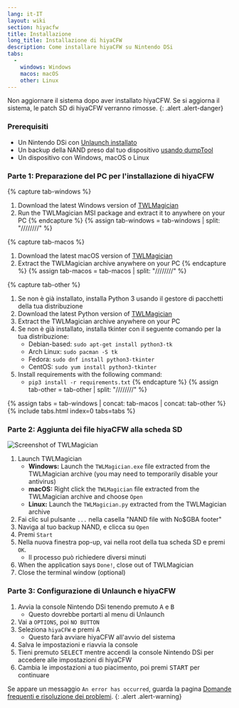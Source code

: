 ```yaml
---
lang: it-IT
layout: wiki
section: hiyacfw
title: Installazione
long_title: Installazione di hiyaCFW
description: Come installare hiyaCFW su Nintendo DSi
tabs:
  - 
    windows: Windows
    macos: macOS
    other: Linux
---
```


Non aggiornare il sistema dopo aver installato hiyaCFW. Se si aggiorna il sistema, le patch SD di hiyaCFW verranno rimosse.
{: .alert .alert-danger}

### Prerequisiti
- Un Nintendo DSi con [Unlaunch installato](https://dsi.cfw.guide/installing-unlaunch)
- Un backup della NAND preso dal tuo dispositivo [usando dumpTool](https://dsi.cfw.guide/dumping-nand)
- Un dispositivo con Windows, macOS o Linux

### Parte 1: Preparazione del PC per l'installazione di hiyaCFW
{% capture tab-windows %}
1. Download the latest Windows version of [TWLMagician](https://github.com/R-YaTian/TWLMagician/releases)
1. Run the TWLMagician MSI package and extract it to anywhere on your PC
{% endcapture %}
{% assign tab-windows = tab-windows | split: "////////" %}

{% capture tab-macos %}
1. Download the latest macOS version of [TWLMagician](https://github.com/R-YaTian/TWLMagician/releases)
1. Extract the TWLMagician archive anywhere on your PC
{% endcapture %}
{% assign tab-macos = tab-macos | split: "////////" %}

{% capture tab-other %}
1. Se non è già installato, installa Python 3 usando il gestore di pacchetti della tua distribuzione
1. Download the latest Python version of [TWLMagician](https://github.com/R-YaTian/TWLMagician/releases)
1. Extract the TWLMagician archive anywhere on your PC
1. Se non è già installato, installa tkinter con il seguente comando per la tua distribuzione:
    - Debian-based: `sudo apt-get install python3-tk`
    - Arch Linux: `sudo pacman -S tk`
    - Fedora: `sudo dnf install python3-tkinter`
    - CentOS: `sudo yum install python3-tkinter`
1. Install requirements with the following command:
    - `pip3 install -r requirements.txt`
{% endcapture %}
{% assign tab-other = tab-other | split: "////////" %}

{% assign tabs = tab-windows | concat: tab-macos | concat: tab-other %}
{% include tabs.html index=0 tabs=tabs %}

### Parte 2: Aggiunta dei file hiyaCFW alla scheda SD
![Screenshot of TWLMagician](https://i.ibb.co/xXr3nd3/336ffe68-abd9-4880-b2ca-5421cbf5958a.png)

1. Launch TWLMagician
    - **Windows:** Launch the `TWLMagician.exe` file extracted from the TWLMagician archive (you may need to temporarily disable your antivirus)
    - **macOS:** Right click the `TWLMagician` file extracted from the TWLMagician archive and choose `Open`
    - **Linux:** Launch the `TWLMagician.py` extracted from the TWLMagician archive
1. Fai clic sul pulsante `...` nella casella "NAND file with No$GBA footer"
1. Naviga al tuo backup NAND, e clicca su `Open`
1. Premi `Start`
1. Nella nuova finestra pop-up, vai nella root della tua scheda SD e premi `OK`.
    - Il processo può richiedere diversi minuti
1. When the application says `Done!`, close out of TWLMagician
1. Close the terminal window (optional)

### Parte 3: Configurazione di Unlaunch e hiyaCFW
1. Avvia la console Nintendo DSi tenendo premuto <kbd class="face">A</kbd> e <kbd class="face">B</kbd>
    - Questo dovrebbe portarti al menu di Unlaunch
1. Vai a `OPTIONS`, poi `NO BUTTON`
1. Seleziona `hiyaCFW` e premi <kbd class="face">A</kbd>
    - Questo farà avviare hiyaCFW all'avvio del sistema
1. Salva le impostazioni e riavvia la console
1. Tieni premuto <kbd>SELECT</kbd> mentre accendi la console Nintendo DSi per accedere alle impostazioni di hiyaCFW
1. Cambia le impostazioni a tuo piacimento, poi premi <kbd>START</kbd> per continuare

Se appare un messaggio `An error has occurred`, guarda la pagina [Domande frequenti e risoluzione dei problemi](faq?faq=why-do-i-get-an-error-has-occurred-message-when-booting-hiyacfw).
{: .alert .alert-warning}
